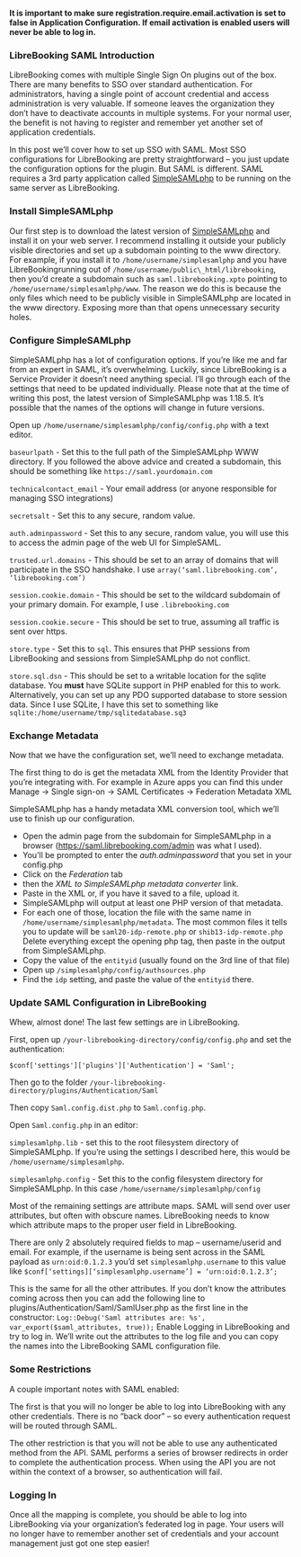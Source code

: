 **It is important to make sure registration.require.email.activation is set to false in Application Configuration. If
email activation is enabled users will never be able to log in.**

### LibreBooking SAML Introduction

LibreBooking comes with multiple Single Sign On
plugins out of the box. There are many benefits to SSO over standard authentication. For administrators, having a single
point of account credential and access administration is very valuable. If someone leaves the organization they don’t
have to deactivate accounts in multiple systems. For your normal user, the benefit is not having to register and
remember yet another set of application credentials.

In this post we’ll cover how to set up SSO with SAML. Most SSO
configurations for LibreBooking are pretty straightforward – you just update the configuration options for the plugin.
But SAML is different. SAML requires a 3rd party application
called [SimpleSAMLphp](http://web.archive.org/web/20210303172340/https://simplesamlphp.org/) to be running on the same
server as LibreBooking.

### Install SimpleSAMLphp

Our first step is to download the latest version
of [SimpleSAMLphp](http://web.archive.org/web/20210303172340/https://simplesamlphp.org/) and install it on your web
server. I recommend installing it outside your publicly visible directories and set up a subdomain pointing to the
www directory. For example, if you install it to `/home/username/simplesamlphp` and you have LibreBookingrunning out of
`/home/username/public\_html/librebooking`, then you’d create a subdomain such as `saml.librebooking.xpto` pointing to
`/home/username/simplesamlphp/www`. The reason we do this is because the only files which need to be publicly visible in
SimpleSAMLphp are located in the www directory. Exposing more than that opens unnecessary security holes.

### Configure SimpleSAMLphp

SimpleSAMLphp has a lot of configuration options. If you’re like me and far from an expert in SAML, it’s overwhelming.
Luckily, since LibreBooking is a Service Provider it doesn’t need anything special. I’ll go through each of the settings
that need to be updated individually. Please note that at the time of writing this post, the latest version of
SimpleSAMLphp was 1.18.5. It’s possible that the names of the options will change in future versions.

Open up `/home/username/simplesamlphp/config/config.php` with a text editor.

`baseurlpath` - Set this to the full path of the SimpleSAMLphp WWW directory. If you followed the above advice and
created a
subdomain, this should be something like `https://saml.yourdomain.com`

`technicalcontact_email` - Your email address  (or anyone responsible for managing SSO integrations)

`secretsalt` - Set this to any secure, random value.

`auth.adminpassword` - Set this to any secure, random value, you will use this to access the admin page of the web UI
for SimpleSAML.

`trusted.url.domains` - This should be set to an array of domains that will participate in the SSO
handshake. I use `array(‘saml.librebooking.com’, ‘librebooking.com’)`

`session.cookie.domain` - This should be set to the wildcard subdomain of your primary domain. For example, I
use `.librebooking.com`

`session.cookie.secure` - This should be set to true, assuming all traffic is sent over https.

`store.type` - Set this to `sql`. This ensures that PHP sessions
from LibreBooking and sessions from SimpleSAMLphp do not conflict.

`store.sql.dsn` - This should be set to a writable location for the sqlite database. You **must** have SQLite support in
PHP enabled for this
to work. Alternatively, you can set up
any PDO supported database to store session data. Since I use SQLite, I have this set to something
like `sqlite:/home/username/tmp/sqlitedatabase.sq3`

### Exchange Metadata

Now that we have the configuration set, we’ll need to exchange metadata.

The first thing to do is get the metadata XML
from the Identity Provider that you’re integrating with. For example in Azure apps you can find this under Manage ->
Single sign-on -> SAML Certificates -> Federation Metadata XML

SimpleSAMLphp has a handy metadata XML conversion tool, which
we’ll use to finish up our configuration.

* Open the admin page from the subdomain for SimpleSAMLphp in a
  browser (https://saml.librebooking.com/admin was what I used).
* You’ll be prompted to enter the _auth.adminpassword_ that you set in your config.php
* Click on the _Federation_ tab
* then the _XML to SimpleSAMLphp metadata converter_ link.
* Paste in the XML or, if you have it saved to a file, upload it.
* SimpleSAMLphp will output at least one PHP version of that
  metadata.
* For each one of those, location the file with the same name in `/home/username/simplesamlphp/metadata`. The
  most common files it tells you to update will be `saml20-idp-remote.php` or `shib13-idp-remote.php` Delete everything
  except the
  opening php tag, then paste in the output from SimpleSAMLphp.
* Copy the value of the `entityid` (usually found on the 3rd
  line of that file)
* Open up `/simplesamlphp/config/authsources.php`
* Find the `idp` setting, and paste the value of the `entityid` there.

### Update SAML Configuration in LibreBooking

Whew, almost done! The last few settings are in LibreBooking.

First, open up
`/your-librebooking-directory/config/config.php` and set the authentication:

`$conf['settings']['plugins']['Authentication'] = 'Saml';`

Then go to the folder
`/your-librebooking-directory/plugins/Authentication/Saml`

Then copy `Saml.config.dist.php` to `Saml.config.php`.

Open `Saml.config.php` in an editor:

`simplesamlphp.lib` - set this to the root filesystem directory of SimpleSAMLphp. If you’re using the settings I
described here, this would be `/home/username/simplesamlphp`.

`simplesamlphp.config` - Set this to the config filesystem directory for SimpleSAMLphp. In this case
`/home/username/simplesamlphp/config` 

Most of the remaining settings are attribute maps. SAML will send over user
attributes, but often with obscure names. LibreBooking needs to know which attribute maps to the proper user field in
LibreBooking. 

There are only 2 absolutely required fields to map – username/userid and email. For example, if the
username is being sent across in the SAML payload as `urn:oid:0.1.2.3` you’d set `simplesamlphp.username` to this value
like `$conf[‘settings][‘simplesamlphp.username’] = ‘urn:oid:0.1.2.3’;` 

This is the same for all the other
attributes. If you don’t know the attributes coming across then you can add the following line to
plugins/Authentication/Saml/SamlUser.php as the first line in the
constructor: `Log::Debug('Saml attributes are: %s', var_export($saml_attributes, true));` Enable Logging in LibreBooking
and try to log in. We’ll write out the attributes to the log file and you can copy the names into the LibreBooking SAML
configuration file.

### Some Restrictions

A couple important notes with SAML enabled:

The first is that you will no longer be able to log into LibreBooking with
any other credentials. There is no “back door” – so every authentication request will be routed through SAML.

The other restriction is that you will not be able to use any authenticated method from the API. SAML performs a series
of browser
redirects in order to complete the authentication process. When using the API you are not within the context of a
browser, so authentication will fail.

### Logging In

Once all the mapping is complete, you should be able to log into LibreBooking via your organization’s federated log in
page. Your users will no longer have to remember another set of credentials and your account management just got one
step easier!
